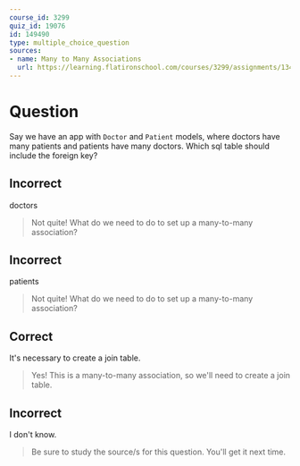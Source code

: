 ```yaml
---
course_id: 3299
quiz_id: 19076
id: 149490
type: multiple_choice_question
sources:
- name: Many to Many Associations
  url: https://learning.flatironschool.com/courses/3299/assignments/134080?module_item_id=278760
---
```


# Question

Say we have an app with `Doctor` and `Patient` models, where doctors have many
patients and patients have many doctors. Which sql table should include the
foreign key?

## Incorrect

doctors

> Not quite! What do we need to do to set up a many-to-many association?

## Incorrect

patients

> Not quite! What do we need to do to set up a many-to-many association?

## Correct

It's necessary to create a join table.

> Yes! This is a many-to-many association, so we'll need to create a join table.

## Incorrect

I don't know.

> Be sure to study the source/s for this question. You'll get it next time.
